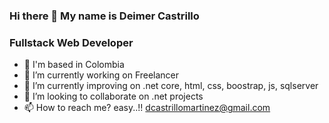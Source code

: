 ### Hi there 👋 My name is Deimer Castrillo

### Fullstack Web Developer

- 🏡 I'm based in Colombia
- 🔭 I’m currently working on Freelancer
- 🌱 I’m currently improving on .net core, html, css, boostrap, js, sqlserver
- 👯 I’m looking to collaborate on .net projects
- 📫 How to reach me? easy..!! dcastrillomartinez@gmail.com

